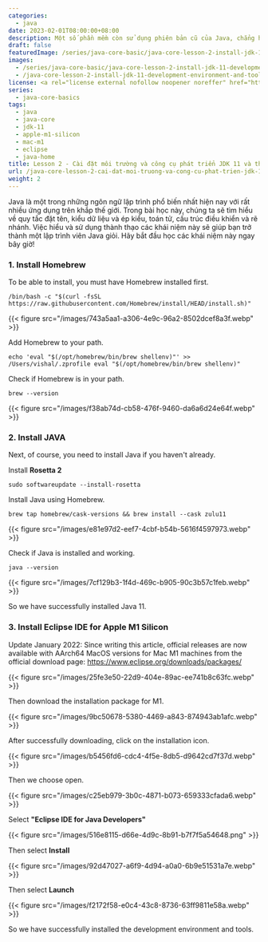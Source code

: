 ```yaml
---
categories:
  - java
date: 2023-02-01T08:00:00+08:00
description: Một số phần mềm còn sử dụng phiên bản cũ của Java, chẳng hạn như JDK 11, do đó cài đặt JDK 11 sẽ giúp bạn có thể chạy các ứng dụng đó trên máy tính Mac M1 của mình. Bài viết này sẽ hướng dẫn bạn cách cài đặt JDK 11 và thiết lập biến môi trường Java Home trên Mac M1.
draft: false
featuredImage: /series/java-core-basic/java-core-lesson-2-install-jdk-11-development-environment-and-tools-and-set-up-java-home-on-mac-m1.webp
images:
  - /series/java-core-basic/java-core-lesson-2-install-jdk-11-development-environment-and-tools-and-set-up-java-home-on-mac-m1.webp
  - /java-core-lesson-2-install-jdk-11-development-environment-and-tools-and-set-up-java-home-on-mac-m1/images/index.png
license: <a rel="license external nofollow noopener noreffer" href="https://creativecommons.org/licenses/by-nc/4.0/" target="_blank">CC BY-NC 4.0</a>
series:
  - java-core-basics
tags:
  - java
  - java-core
  - jdk-11
  - apple-m1-silicon
  - mac-m1
  - eclipse
  - java-home
title: Lesson 2 - Cài đặt môi trường và công cụ phát triển JDK 11 và thiết lập Java Home trên Mac M1
url: /java-core-lesson-2-cai-dat-moi-truong-va-cong-cu-phat-trien-jdk-11-va-thiet-lap-java-home-tren-mac-m1
weight: 2
---
```


Java là một trong những ngôn ngữ lập trình phổ biến nhất hiện nay với rất nhiều ứng dụng trên khắp thế giới. Trong bài học này, chúng ta sẽ tìm hiểu về quy tắc đặt tên, kiểu dữ liệu và ép kiểu, toán tử, cấu trúc điều khiển và rẽ nhánh. Việc hiểu và sử dụng thành thạo các khái niệm này sẽ giúp bạn trở thành một lập trình viên Java giỏi. Hãy bắt đầu học các khái niệm này ngay bây giờ!

### 1. Install Homebrew

To be able to install, you must have Homebrew installed first.

```
/bin/bash -c "$(curl -fsSL https://raw.githubusercontent.com/Homebrew/install/HEAD/install.sh)"
```

{{< figure src="/images/743a5aa1-a306-4e9c-96a2-8502dcef8a3f.webp" >}}

Add Homebrew to your path.

```
echo 'eval "$(/opt/homebrew/bin/brew shellenv)"' >> /Users/vishal/.zprofile eval "$(/opt/homebrew/bin/brew shellenv)"
```

Check if Homebrew is in your path.

```
brew --version
```

{{< figure src="/images/f38ab74d-cb58-476f-9460-da6a6d24e64f.webp" >}}

### 2. Install JAVA

Next, of course, you need to install Java if you haven't already.

Install **Rosetta 2**

```
sudo softwareupdate --install-rosetta
```

Install Java using Homebrew.

```
brew tap homebrew/cask-versions && brew install --cask zulu11
```

{{< figure src="/images/e81e97d2-eef7-4cbf-b54b-5616f4597973.webp" >}}

Check if Java is installed and working.

```
java --version
```

{{< figure src="/images/7cf129b3-1f4d-469c-b905-90c3b57c1feb.webp" >}}

So we have successfully installed Java 11.

### 3. Install Eclipse IDE for Apple M1 Silicon

Update January 2022: Since writing this article, official releases are now available with AArch64 MacOS versions for Mac M1 machines from the official download page: https://www.eclipse.org/downloads/packages/

{{< figure src="/images/25fe3e50-22d9-404e-89ac-ee741b8c63fc.webp" >}}

Then download the installation package for M1.

{{< figure src="/images/9bc50678-5380-4469-a843-874943ab1afc.webp" >}}

After successfully downloading, click on the installation icon.

{{< figure src="/images/b5456fd6-cdc4-4f5e-8db5-d9642cd7f37d.webp" >}}

Then we choose open.

{{< figure src="/images/c25eb979-3b0c-4871-b073-659333cfada6.webp" >}}

Select **"Eclipse IDE for Java Developers"**

{{< figure src="/images/516e8115-d66e-4d9c-8b91-b7f7f5a54648.png" >}}

Then select **Install**

{{< figure src="/images/92d47027-a6f9-4d94-a0a0-6b9e51531a7e.webp" >}}

Then select **Launch**

{{< figure src="/images/f2172f58-e0c4-43c8-8736-63ff9811e58a.webp" >}}

So we have successfully installed the development environment and tools.

